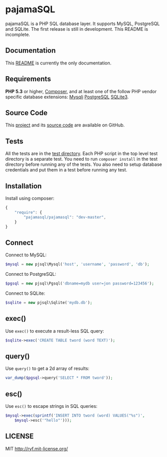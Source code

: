 # pajamaSQL

pajamaSQL is a PHP SQL database layer.
It supports MySQL, PostgreSQL and SQLite.
The first release is still in development.
This README is incomplete.

## Documentation

This [README](https://github.com/al-codepone/pajamaSQL/blob/master/README.md)
is currently the only documentation.

## Requirements

**PHP 5.3** or higher, [Composer](https://getcomposer.org/),
and at least one of the follow PHP vendor specific database extensions:
[Mysqli](http://www.php.net/manual/en/book.mysqli.php)
[PostgreSQL](http://www.php.net/manual/en/book.pgsql.php)
[SQLite3](http://www.php.net/manual/en/book.sqlite3.php).


## Source Code

This [project](https://github.com/al-codepone/pajamaSQL)
and its [source code](https://github.com/al-codepone/pajamaSQL/tree/master/src/pjsql)
are available on GitHub.

## Tests

All the tests are in the [test directory](https://github.com/al-codepone/pajamaSQL/tree/master/test).
Each PHP script in the top level test directory is a separate test.
You need to run `composer install` in the test directory before running any of the tests.
You also need to setup database credentials and put them in a test before running any test.

## Installation

Install using composer:

```javascript
{
    "require": {
        "pajamasql/pajamasql": "dev-master",
    }
}
```

## Connect

Connect to MySQL:

```php
$mysql = new pjsql\Mysql('host', 'username', 'password', 'db');
```

Connect to PostgreSQL:

```php
$pgsql = new pjsql\Pgsql('dbname=mydb user=jon password=123456');
```

Connect to SQLite:

```php
$sqlite = new pjsql\Sqlite('mydb.db');
```

## exec()

Use `exec()` to execute a result-less SQL query:

```php
$sqlite->exec('CREATE TABLE tword (word TEXT)');
```

## query()

Use `query()` to get a 2d array of results:

```php
var_dump($pgsql->query('SELECT * FROM tword'));
```

## esc()

Use `esc()` to escape strings in SQL queries:

```php
$mysql->exec(sprintf('INSERT INTO tword (word) VALUES("%s")',
    $mysql->esc('"hello"')));
```

## LICENSE

MIT <http://ryf.mit-license.org/>
